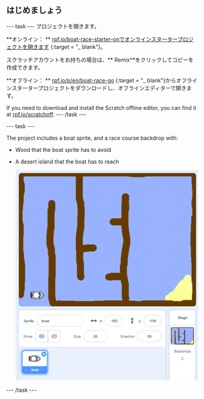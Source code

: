 ## はじめましょう

\--- task \--- プロジェクトを開きます。

**オンライン： ** [ rpf.io/boat-race-starter-onでオンラインスタータープロジェクトを開きます](http://rpf.io/boat-race-starter-on) {:target = "_ blank"}。

スクラッチアカウントをお持ちの場合は、** Remix**をクリックしてコピーを作成できます。

**オフライン： ** [ rpf.io/p/en/boat-race-go](http://rpf.io/p/en/boat-race-go) {:target = "_ blank"}からオフラインスタータープロジェクトをダウンロードし、オフラインエディターで開きます。

If you need to download and install the Scratch offline editor, you can find it at [rpf.io/scratchoff](http://rpf.io/scratchoff). \--- /task \---

\--- task \---

The project includes a boat sprite, and a race course backdrop with:

- Wood that the boat sprite has to avoid
- A desert island that the boat has to reach
    
    ![スクリーンショット](images/boat-starter.png)

\--- /task \---